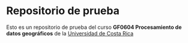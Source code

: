 # Repositorio de prueba

Esto es un repositorio de prueba del curso **GF0604 Procesamiento de datos geográficos** de la [Universidad de Costa Rica](https://www.ucr.ac.cr/)
